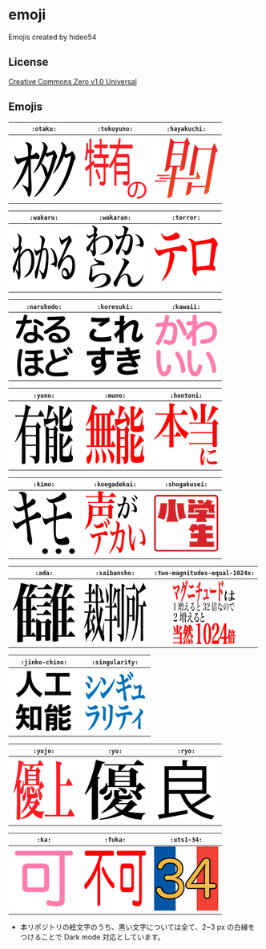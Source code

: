 # emoji

Emojis created by hideo54

## License

[Creative Commons Zero v1.0 Universal](LICENSE)

## Emojis

`:otaku:` | `:tokuyuno:` | `:hayakuchi:`
:-: | :-: | :-:
[![](images/otaku.png)](https://github.com/hideo54/emoji/raw/master/images/otaku.png) | [![](images/tokuyuno.png)](https://github.com/hideo54/emoji/raw/master/images/tokuyuno.png) | [![](images/hayakuchi.png)](https://github.com/hideo54/emoji/raw/master/images/hayakuchi.png)

`:wakaru:` | `:wakaran:` | `:terror:`
:-: | :-: | :-:
[![](images/wakaru.png)](https://github.com/hideo54/emoji/raw/master/images/wakaru.png) | [![](images/wakaran.png)](https://github.com/hideo54/emoji/raw/master/images/wakaran.png) | [![](images/terror.png)](https://github.com/hideo54/emoji/raw/master/images/terror.png)

`:naruhodo:` | `:koresuki:` | `:kawaii:`
:-: | :-: | :-:
[![](images/naruhodo.png)](https://github.com/hideo54/emoji/raw/master/images/naruhodo.png) | [![](images/koresuki.png)](https://github.com/hideo54/emoji/raw/master/images/koresuki.png) | [![](images/kawaii.png)](https://github.com/hideo54/emoji/raw/master/images/kawaii.png)

`:yuno:` | `:muno:` | `:hontoni:`
:-: | :-: | :-:
[![](images/yuno.png)](https://github.com/hideo54/emoji/raw/master/images/yuno.png) | [![](images/muno.png)](https://github.com/hideo54/emoji/raw/master/images/muno.png) | [![](images/hontoni.png)](https://github.com/hideo54/emoji/raw/master/images/hontoni.png)

`:kimo:` | `:koegadekai:` | `:shogakusei:`
:-: | :-: | :-:
[![](images/kimo.png)](https://github.com/hideo54/emoji/raw/master/images/kimo.png) | [![](images/koegadekai.png)](https://github.com/hideo54/emoji/raw/master/images/koegadekai.png) | [![](images/shogakusei.png)](https://github.com/hideo54/emoji/raw/master/images/shogakusei.png)

`:ada:` | `:saibansho:` | `:two-magnitudes-equal-1024x:`
:-: | :-: | :-:
[![](images/ada.png)](https://github.com/hideo54/emoji/raw/master/images/ada.png) | [![](images/saibansho.png)](https://github.com/hideo54/emoji/raw/master/images/saibansho.png) | [![](images/two-magnitudes-equal-1024x.png)](https://github.com/hideo54/emoji/raw/master/images/two-magnitudes-equal-1024x.png)

`:jinko-chino:` | `:singularity:`
:-: | :-:
[![](images/jinko-chino.png)](https://github.com/hideo54/emoji/raw/master/images/jinko-chino.png) | [![](images/singularity.png)](https://github.com/hideo54/emoji/raw/master/images/singularity.png)

`:yujo:` | `:yu:` | `:ryo:`
:-: | :-: | :-:
[![](images/yujo.png)](https://github.com/hideo54/emoji/raw/master/images/yujo.png) | [![](images/yu.png)](https://github.com/hideo54/emoji/raw/master/images/yu.png) | [![](images/ryo.png)](https://github.com/hideo54/emoji/raw/master/images/ryo.png)

`:ka:` | `:fuka:` | `:uts1-34:`
:-: | :-: | :-:
[![](images/ka.png)](https://github.com/hideo54/emoji/raw/master/images/ka.png) | [![](images/fuka.png)](https://github.com/hideo54/emoji/raw/master/images/fuka.png) | [![](images/uts1-34.png)](https://github.com/hideo54/emoji/raw/master/images/uts1-34.png)

* 本リポジトリの絵文字のうち、黒い文字については全て、2~3 px の白縁をつけることで Dark mode 対応としています。
